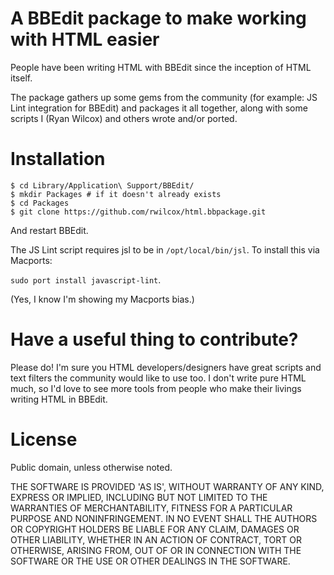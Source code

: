 A BBEdit package to make working with HTML easier
===================================================

People have been writing HTML with BBEdit since the inception of HTML itself.

The package gathers up some gems from the community (for example: JS Lint integration for BBEdit) and packages it all together, along with some scripts I (Ryan Wilcox) and others wrote and/or ported.

Installation
============

    $ cd Library/Application\ Support/BBEdit/
    $ mkdir Packages # if it doesn't already exists
    $ cd Packages
    $ git clone https://github.com/rwilcox/html.bbpackage.git

And restart BBEdit.

The JS Lint script requires jsl to be in `/opt/local/bin/jsl`. To install this via Macports:

  `sudo port install javascript-lint`.

(Yes, I know I'm showing my Macports bias.)

Have a useful thing to contribute?
=============================

Please do! I'm sure you HTML developers/designers have great scripts and text filters the community would like to use too. I don't write pure HTML much, so I'd love to see more tools from people who make their livings writing HTML in BBEdit.

License
================

Public domain, unless otherwise noted.

THE SOFTWARE IS PROVIDED 'AS IS', WITHOUT WARRANTY OF ANY KIND, EXPRESS OR IMPLIED, INCLUDING BUT NOT LIMITED TO THE WARRANTIES OF MERCHANTABILITY, FITNESS FOR A PARTICULAR PURPOSE AND NONINFRINGEMENT. IN NO EVENT SHALL THE AUTHORS OR COPYRIGHT HOLDERS BE LIABLE FOR ANY CLAIM, DAMAGES OR OTHER LIABILITY, WHETHER IN AN ACTION OF CONTRACT, TORT OR OTHERWISE, ARISING FROM, OUT OF OR IN CONNECTION WITH THE SOFTWARE OR THE USE OR OTHER DEALINGS IN THE SOFTWARE.
